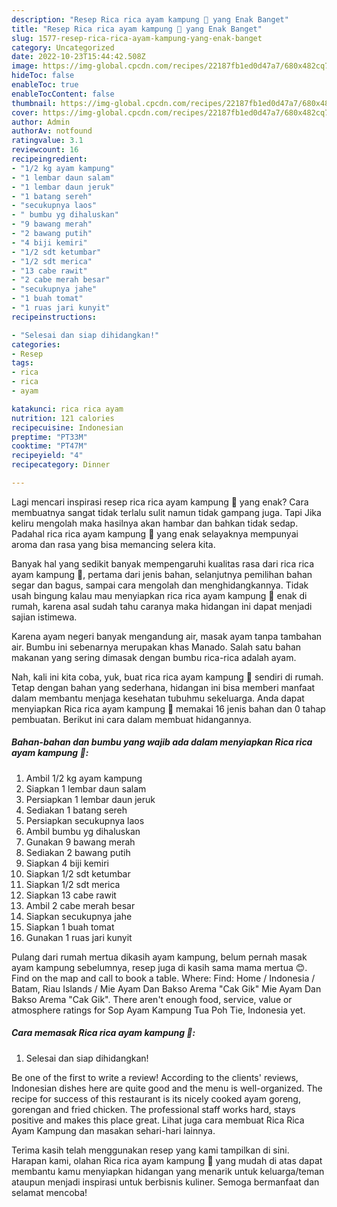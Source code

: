 ```yaml
---
description: "Resep Rica rica ayam kampung 🐓 yang Enak Banget"
title: "Resep Rica rica ayam kampung 🐓 yang Enak Banget"
slug: 1577-resep-rica-rica-ayam-kampung-yang-enak-banget
category: Uncategorized
date: 2022-10-23T15:44:42.508Z
image: https://img-global.cpcdn.com/recipes/22187fb1ed0d47a7/680x482cq70/rica-rica-ayam-kampung-foto-resep-utama.jpg
hideToc: false
enableToc: true
enableTocContent: false
thumbnail: https://img-global.cpcdn.com/recipes/22187fb1ed0d47a7/680x482cq70/rica-rica-ayam-kampung-foto-resep-utama.jpg
cover: https://img-global.cpcdn.com/recipes/22187fb1ed0d47a7/680x482cq70/rica-rica-ayam-kampung-foto-resep-utama.jpg
author: Admin
authorAv: notfound
ratingvalue: 3.1
reviewcount: 16
recipeingredient:
- "1/2 kg ayam kampung"
- "1 lembar daun salam"
- "1 lembar daun jeruk"
- "1 batang sereh"
- "secukupnya laos"
- " bumbu yg dihaluskan"
- "9 bawang merah"
- "2 bawang putih"
- "4 biji kemiri"
- "1/2 sdt ketumbar"
- "1/2 sdt merica"
- "13 cabe rawit"
- "2 cabe merah besar"
- "secukupnya jahe"
- "1 buah tomat"
- "1 ruas jari kunyit"
recipeinstructions:

- "Selesai dan siap dihidangkan!"
categories:
- Resep
tags:
- rica
- rica
- ayam

katakunci: rica rica ayam 
nutrition: 121 calories
recipecuisine: Indonesian
preptime: "PT33M"
cooktime: "PT47M"
recipeyield: "4"
recipecategory: Dinner

---
```



Lagi mencari inspirasi resep rica rica ayam kampung 🐓 yang enak? Cara membuatnya sangat tidak terlalu sulit namun tidak gampang juga. Tapi Jika keliru mengolah maka hasilnya akan hambar dan bahkan tidak sedap. Padahal rica rica ayam kampung 🐓 yang enak selayaknya mempunyai aroma dan rasa yang bisa memancing selera kita.


Banyak hal yang sedikit banyak mempengaruhi kualitas rasa dari rica rica ayam kampung 🐓, pertama dari jenis bahan, selanjutnya pemilihan bahan segar dan bagus, sampai cara mengolah dan menghidangkannya. Tidak usah bingung kalau mau menyiapkan rica rica ayam kampung 🐓 enak di rumah, karena asal sudah tahu caranya maka hidangan ini dapat menjadi sajian istimewa.

Karena ayam negeri banyak mengandung air, masak ayam tanpa tambahan air. Bumbu ini sebenarnya merupakan khas Manado. Salah satu bahan makanan yang sering dimasak dengan bumbu rica-rica adalah ayam.


Nah, kali ini kita coba, yuk, buat rica rica ayam kampung 🐓 sendiri di rumah. Tetap dengan bahan yang sederhana, hidangan ini bisa memberi manfaat dalam membantu menjaga kesehatan tubuhmu sekeluarga. Anda dapat menyiapkan Rica rica ayam kampung 🐓 memakai 16 jenis bahan dan 0 tahap pembuatan. Berikut ini cara dalam membuat hidangannya.

<!--inarticleads1-->

##### Bahan-bahan dan bumbu yang wajib ada dalam menyiapkan Rica rica ayam kampung 🐓:

1. Ambil 1/2 kg ayam kampung
1. Siapkan 1 lembar daun salam
1. Persiapkan 1 lembar daun jeruk
1. Sediakan 1 batang sereh
1. Persiapkan secukupnya laos
1. Ambil  bumbu yg dihaluskan
1. Gunakan 9 bawang merah
1. Sediakan 2 bawang putih
1. Siapkan 4 biji kemiri
1. Siapkan 1/2 sdt ketumbar
1. Siapkan 1/2 sdt merica
1. Siapkan 13 cabe rawit
1. Ambil 2 cabe merah besar
1. Siapkan secukupnya jahe
1. Siapkan 1 buah tomat
1. Gunakan 1 ruas jari kunyit


Pulang dari rumah mertua dikasih ayam kampung, belum pernah masak ayam kampung sebelumnya, resep juga di kasih sama mama mertua 😊. Find on the map and call to book a table. Where: Find: Home / Indonesia / Batam, Riau Islands / Mie Ayam Dan Bakso Arema &#34;Cak Gik&#34; Mie Ayam Dan Bakso Arema &#34;Cak Gik&#34;. There aren&#39;t enough food, service, value or atmosphere ratings for Sop Ayam Kampung Tua Poh Tie, Indonesia yet. 

<!--inarticleads2-->

##### Cara memasak Rica rica ayam kampung 🐓:


1. Selesai dan siap dihidangkan!

Be one of the first to write a review! According to the clients&#39; reviews, Indonesian dishes here are quite good and the menu is well-organized. The recipe for success of this restaurant is its nicely cooked ayam goreng, gorengan and fried chicken. The professional staff works hard, stays positive and makes this place great. Lihat juga cara membuat Rica Rica Ayam Kampung dan masakan sehari-hari lainnya. 

Terima kasih telah menggunakan resep yang kami tampilkan di sini. Harapan kami, olahan Rica rica ayam kampung 🐓 yang mudah di atas dapat membantu kamu menyiapkan hidangan yang menarik untuk keluarga/teman ataupun menjadi inspirasi untuk berbisnis kuliner. Semoga bermanfaat dan selamat mencoba!
